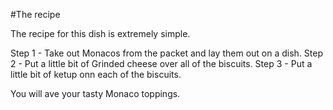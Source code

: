 #The recipe

The recipe for this dish is extremely simple. 

Step 1 - Take out Monacos from the packet and lay them out on a dish.
Step 2 - Put a little bit of Grinded cheese over all of the biscuits.
Step 3 - Put a little bit of ketup onn each of the biscuits.

You will ave your tasty Monaco toppings.